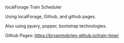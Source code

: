 localForage Train Scheduler

Using localForage, Github, and github pages.

Also using jquery, popper, bootstrap technologies.

Github Pages: https://bryanmobrien.github.io/train-time/
